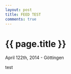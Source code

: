 ```yaml
---
layout: post
title: FEED TEST
comments: true
---
```


{{ page.title }}
================

<p class="meta">April 122th, 2014 - Göttingen</p>

test